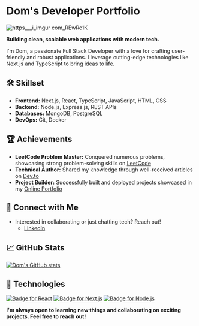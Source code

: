 

# Dom's Developer Portfolio 
![https___i_imgur com_REwRc1K](https://github.com/dom557/dom557/assets/124943524/9a945f09-6186-4b6a-a16f-2e4578165019)


**Building clean, scalable web applications with modern tech.**

I'm Dom, a passionate Full Stack Developer with a love for crafting user-friendly and robust applications. I leverage cutting-edge technologies like Next.js and TypeScript to bring ideas to life.

## 🛠️ Skillset

- **Frontend:** Next.js, React, TypeScript, JavaScript, HTML, CSS
- **Backend:** Node.js, Express.js, REST APIs
- **Databases:** MongoDB, PostgreSQL
- **DevOps:** Git, Docker

## 🏆 Achievements

- **LeetCode Problem Master:** Conquered numerous problems, showcasing strong problem-solving skills on [LeetCode](https://leetcode.com/u/dom557/)
- **Technical Author:** Shared my knowledge through well-received articles on [Dev.to](https://dev.to/dom557)
- **Project Builder:** Successfully built and deployed projects showcased in my [Online Portfolio](https://abahazem-portfolio.vercel.app/)

## 💬 Connect with Me

- Interested in collaborating or just chatting tech? Reach out!
  - [LinkedIn](https://rb.gy/445t9)

## 📈 GitHub Stats

[![Dom's GitHub stats](https://github-readme-stats.vercel.app/api?username=dom557&show_icons=true&theme=radical)](https://github.com/dom557)

## 🔧 Technologies

[![Badge for React](https://img.shields.io/badge/React-18.2.0-brightgreen.svg?style=flat-square)](https://reactjs.org/) [![Badge for Next.js](https://img.shields.io/badge/Next.js-13.2.3-brightgreen.svg?style=flat-square)](https://nextjs.org/) [![Badge for Node.js](https://img.shields.io/badge/Node.js-v18.x-lightgreen.svg?style=flat-square)](https://nodejs.org/)

**I'm always open to learning new things and collaborating on exciting projects. Feel free to reach out!**

